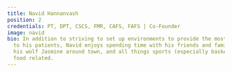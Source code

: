 ```yaml
---
title: Navid Hannanvash
position: 2
credentials: PT, DPT, CSCS, FMR, CAFS, FAFS | Co-Founder
image: navid
bio: In addition to striving to set up environments to provide the most quality care
  to his patients, Navid enjoys spending time with his friends and family, walking
  his wolf Jasmine around town, and all things sports (especially basketball) and
  food related.
---
```


